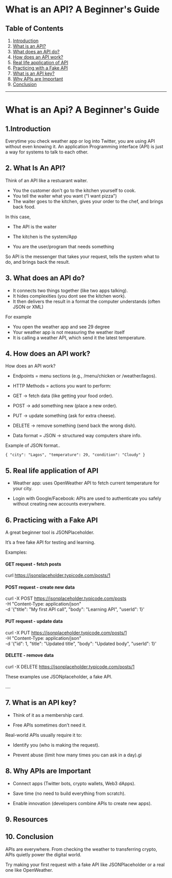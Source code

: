 # What is an API? A Beginner's Guide

## Table of Contents
1. [Introduction](#1-introduction)
2. [What is an API?](#2-what-is-an-api)
3. [What does an API do?](#3-what-does-an-api-do)
4. [How does an API work?](#4-how-does-an-api-work)
5. [Real life application of API](#5-real-life-application-of-api)
6. [Practicing with a Fake API](#6-practicing-with-a-fake-api)
7. [What is an API key?](#7-what-is-an-api-key)
8. [Why APIs are Important](#8-why-apis-are-important)
9. [Conclusion](#9-conclusion)

---

 # What is an Api? A Beginner's Guide

 ## 1.Introduction
 Everytime you check weather app or log into Twitter, you are using API without even knowing it.
 An application Programming interface (API) is just a way for systems to talk to each other.

 ## 2. What Is An API?
 Think of an API like a restuarant waiter.
 - You the customer don't go to the kitchen yourself to cook.
 - You tell the waiter what you want ("I want pizza")
 - The waiter goes to the kitchen, gives your order to the chef, and brings back food.

 In this case,
 - The API is the waiter

 - The kitchen is the system/App

 - You are the user/program that needs something

 So API is the messenger that takes your  request, tells the system what to do, and brings back the result.

 ## 3. What does an API do?
 - It connects two things together (like two apps talking).
 - It hides complexities (you dont see the kitchen work).
 - It then delivers the result in a format the computer understands (often JSON or XML)

 For example
 - You open the weather app and see 29 degree
 - Your weather app is not measuring the weather itself
 - It is calling a weather API, which send it the latest temperature.

 ## 4. How does an API work?

How does an API work?

- Endpoints = menu sections (e.g., /menu/chicken or /weather/lagos).

- HTTP Methods = actions you want to perform:

- GET → fetch data (like getting your food order).

- POST → add something new (place a new order).

- PUT → update something (ask for extra cheese).

- DELETE → remove something (send back the wrong dish).

- Data format = JSON → structured way computers share info.

Example of JSON format..


`{
  "city": "Lagos",
  "temperature": 29,
  "condition": "Cloudy"
 } `

## 5. Real life application of API

- Weather app: uses OpenWeather API to fetch current temperature for your city.

- Login with Google/Facebook: APIs are used to authenticate you safely without creating new accounts everywhere.

## 6. Practicing with a Fake API

A great beginner tool is JSONPlaceholder.

It’s a free fake API for testing and learning.



Examples:
#### GET request - fetch posts
curl https://jsonplaceholder.typicode.com/posts/1

#### POST request - create new data
curl -X POST https://jsonplaceholder.typicode.com/posts \
-H "Content-Type: application/json" \
-d '{"title": "My first API call", "body": "Learning API", "userId": 1}' 

#### PUT request - update data
curl -X PUT https://jsonplaceholder.typicode.com/posts/1 \
     -H "Content-Type: application/json" \
-d '{"id": 1, "title": "Updated title", "body": "Updated body", "userId": 1}'

#### DELETE  - remove data
curl -X DELETE https://jsonplaceholder.typicode.com/posts/1

These examples use JSONplaceholder, a fake API.

....

## 7. What is an API key?

- Think of it as a membership card.

- Free APIs sometimes don’t need it.

 Real-world APIs usually require it to:

- Identify you (who is making the request).

- Prevent abuse (limit how many times you can ask in a day).gi

## 8. Why APIs are Important

- Connect apps (Twitter bots, crypto wallets, Web3 dApps).

- Save time (no need to build everything from scratch).

- Enable innovation (developers combine APIs to create new apps).

## 9. Resources


## 10. Conclusion

APIs are everywhere. From checking the weather to transferring crypto, APIs quietly power the digital world.

Try making your first request with a fake API like JSONPlaceholder or a real one like OpenWeather.



